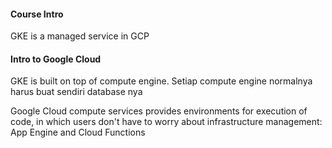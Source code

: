 #### Course Intro
GKE is a managed service in GCP

#### Intro to Google Cloud
GKE is built on top of compute engine. Setiap compute engine normalnya harus buat sendiri database nya

Google Cloud compute services provides environments for execution of code, in which users don't have to worry about infrastructure management: App Engine and Cloud Functions
